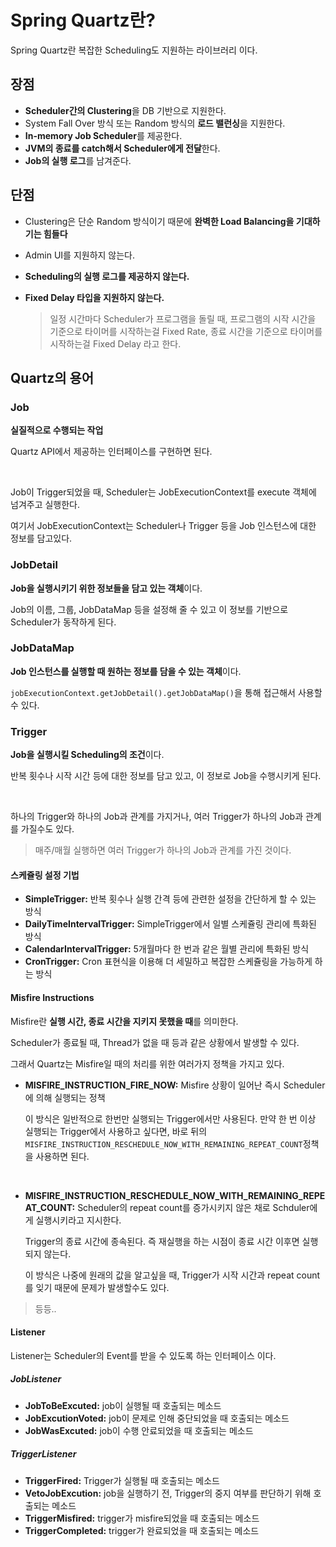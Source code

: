 # Spring Quartz란?

Spring Quartz란 복잡한 Scheduling도 지원하는 라이브러리 이다.

## 장점

- **Scheduler간의 Clustering**을 DB 기반으로 지원한다.
- System Fall Over 방식 또는 Random 방식의 **로드 밸런싱**을 지원한다.
- **In-memory Job Scheduler**를 제공한다.
- **JVM의 종료를 catch해서 Scheduler에게 전달**한다.
- **Job의 실행 로그**를 남겨준다.

## 단점

- Clustering은 단순 Random 방식이기 때문에 **완벽한 Load Balancing을 기대하기는 힘들다**

- Admin UI를 지원하지 않는다.

- **Scheduling의 실행 로그를 제공하지 않는다.**

- **Fixed Delay 타입을 지원하지 않는다.**

  > 일정 시간마다 Scheduler가 프로그램을 돌릴 때, 프로그램의 시작 시간을 기준으로 타이머를 시작하는걸 Fixed Rate, 종료 시간을 기준으로 타이머를 시작하는걸 Fixed Delay 라고 한다.

## Quartz의 용어

### Job

**실질적으로 수행되는 작업**

Quartz API에서 제공하는 인터페이스를 구현하면 된다.

<br>

Job이 Trigger되었을 때, Scheduler는 JobExecutionContext를 execute 객체에 넘겨주고 실행한다.

여기서 JobExecutionContext는 Scheduler나 Trigger 등을 Job 인스턴스에 대한 정보를 담고있다.

### JobDetail

**Job을 실행시키기 위한 정보들을 담고 있는 객체**이다.

Job의 이름, 그룹, JobDataMap 등을 설정해 줄 수 있고 이 정보를 기반으로 Scheduler가 동작하게 된다.

### JobDataMap

**Job 인스턴스를 실행할 때 원하는 정보를 담을 수 있는 객체**이다.

`jobExecutionContext.getJobDetail().getJobDataMap()`을 통해 접근해서 사용할 수 있다.

### Trigger

**Job을 실행시킬 Scheduling의 조건**이다.

반복 횟수나 시작 시간 등에 대한 정보를 담고 있고, 이 정보로 Job을 수행시키게 된다.

<br>

하나의 Trigger와 하나의 Job과 관계를 가지거나, 여러 Trigger가 하나의 Job과 관계를 가질수도 있다.

> 매주/매월 실행하면 여러 Trigger가 하나의 Job과 관계를 가진 것이다.

#### 스케쥴링 설정 기법

- **SimpleTrigger:** 반복 횟수나 실행 간격 등에 관련한 설정을 간단하게 할 수 있는 방식
- **DailyTimeIntervalTrigger:** SimpleTrigger에서 일별 스케쥴링 관리에 특화된 방식
- **CalendarIntervalTrigger:** 5개월마다 한 번과 같은 월별 관리에 특화된 방식
- **CronTrigger:** Cron 표현식을 이용해 더 세밀하고 복잡한 스케쥴링을 가능하게 하는 방식

#### Misfire Instructions

Misfire란 **실행 시간, 종료 시간을 지키지 못했을 때**를 의미한다.

Scheduler가 종료될 때, Thread가 없을 때 등과 같은 상황에서 발생할 수 있다.

그래서 Quartz는 Misfire일 때의 처리를 위한 여러가지 정책을 가지고 있다.

- **MISFIRE_INSTRUCTION_FIRE_NOW:** Misfire 상황이 일어난 즉시 Scheduler에 의해 실행되는 정책

  이 방식은 일반적으로 한번만 실행되는 Trigger에서만 사용된다. 만약 한 번 이상 실행되는 Trigger에서 사용하고 싶다면, 바로 뒤의 `MISFIRE_INSTRUCTION_RESCHEDULE_NOW_WITH_REMAINING_REPEAT_COUNT`정책을 사용하면 된다.

  <br>

- **MISFIRE_INSTRUCTION_RESCHEDULE_NOW_WITH_REMAINING_REPEAT_COUNT:** Scheduler의 repeat count를 증가시키지 않은 채로 Schduler에게 실행시키라고 지시한다.

  Trigger의 종료 시간에 종속된다. 즉 재실행을 하는 시점이 종료 시간 이후면 실행되지 않는다.

  이 방식은 나중에 원래의 값을 알고싶을 때, Trigger가 시작 시간과 repeat count를 잊기 때문에 문제가 발생할수도 있다.

> 등등..

#### Listener

Listener는 Scheduler의 Event를 받을 수 있도록 하는 인터페이스 이다.

##### JobListener

- **JobToBeExcuted:** job이 실행될 때 호출되는 메소드
- **JobExcutionVoted:** job이 문제로 인해 중단되었을 때 호출되는 메소드
- **JobWasExcuted:** job이 수행 안료되었을 때 호출되는 메소드

##### TriggerListener

- **TriggerFired:** Trigger가 실행될 때 호출되는 메소드
- **VetoJobExcution:** job을 실행하기 전, Trigger의 중지 여부를 판단하기 위해 호출되는 메소드
- **TriggerMisfired:** trigger가 misfire되었을 때 호출되는 메소드
- **TriggerCompleted:** trigger가 완료되었을 때 호출되는 메소드

